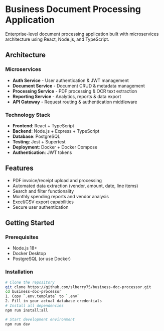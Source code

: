 # Business Document Processing Application

Enterprise-level document processing application built with microservices architecture using React, Node.js, and TypeScript.

## Architecture

### Microservices
- **Auth Service** - User authentication & JWT management
- **Document Service** - Document CRUD & metadata management  
- **Processing Service** - PDF processing & OCR text extraction
- **Reporting Service** - Analytics, reports & data export
- **API Gateway** - Request routing & authentication middleware

### Technology Stack
- **Frontend**: React + TypeScript
- **Backend**: Node.js + Express + TypeScript
- **Database**: PostgreSQL
- **Testing**: Jest + Supertest
- **Deployment**: Docker + Docker Compose
- **Authentication**: JWT tokens

## Features
- PDF invoice/receipt upload and processing
- Automated data extraction (vendor, amount, date, line items)
- Search and filter functionality
- Monthly spending reports and vendor analysis
- Excel/CSV export capabilities
- Secure user authentication

## Getting Started

### Prerequisites
- Node.js 18+
- Docker Desktop
- PostgreSQL (or use Docker)

### Installation
```bash
# Clone the repository
git clone https://github.com/slberry75/business-doc-processor.git
cd business-doc-processor
1. Copy `.env.template` to `.env`
2. Fill in your actual database credentials
# Install all dependencies
npm run install:all

# Start development environment
npm run dev